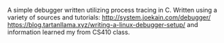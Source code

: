 A simple debugger written utilizing process tracing in C.
Written using a variety of sources and tutorials: 
http://system.joekain.com/debugger/
https://blog.tartanllama.xyz/writing-a-linux-debugger-setup/
and information learned my from CS410 class.